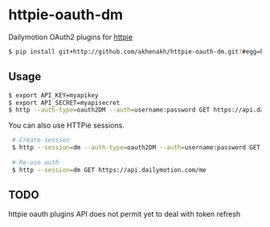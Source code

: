 httpie-oauth-dm
===============

Dailymotion OAuth2 plugins for [httpie](https://github.com/jkbr/httpie) 
```bash
$ pip install git+http://github.com/akhenakh/httpie-oauth-dm.git?#egg=httpie_oauth_dm
```
Usage
-----
```bash
$ export API_KEY=myapikey
$ export API_SECRET=myapisecret
$ http --auth-type=oauth2DM --auth=username:password GET https://api.dailymotion.com/me 
```
You can also use HTTPie sessions.
```bash
 # Create session
 $ http --session=dm --auth-type=oauth2DM --auth=username:password GET https://api.dailymotion.com/me
    
 # Re-use auth
 $ http --session=dm GET https://api.dailymotion.com/me
```

TODO
----
httpie oauth plugins API does not permit yet to deal with token refresh

